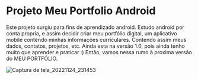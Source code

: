 # Projeto Meu Portfolio Android

Este projeto surgiu para fins de aprendizado android.
Estudo android por conta propria, e assim decidir criar meu portfólio digital, um aplicativo mobile contendo minhas informações curriculares.
Contendo assim meus dados, contatos, projetos, etc.
Ainda esta na versão 1.0, pois ainda tenho muito que aprender e praticar :)
Então, vamos nessa rumo à proxima versão do MEU PORTFÓLIO.

![Captura de tela_20221124_231453](https://user-images.githubusercontent.com/88213553/203887069-07d3763b-3079-43c4-9c93-a37a7d798ed8.png)

